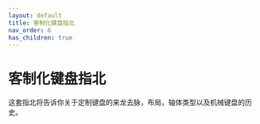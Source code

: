```yaml
---
layout: default
title: 客制化键盘指北
nav_order: 6
has_children: true
---
```

# 客制化键盘指北
这套指北将告诉你关于定制键盘的来龙去脉，布局，轴体类型以及机械键盘的历史。  